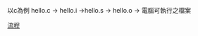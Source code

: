 以c為例
hello.c -> hello.i ->hello.s -> hello.o -> 電腦可執行之檔案

[流程](https://www.calleluks.com/the-four-stages-of-compiling-a-c-program/)